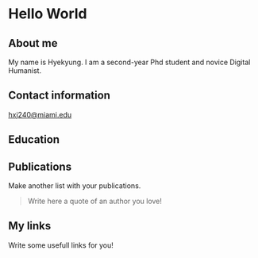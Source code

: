 
# Hello World

## About me 

My name is Hyekyung. I am a second-year Phd student and novice Digital Humanist. 

## Contact information

hxj240@miami.edu

## Education 



## Publications 

Make another list with your publications. 

> Write here a quote of an author you love! 

## My links 

Write some usefull links for you! 
